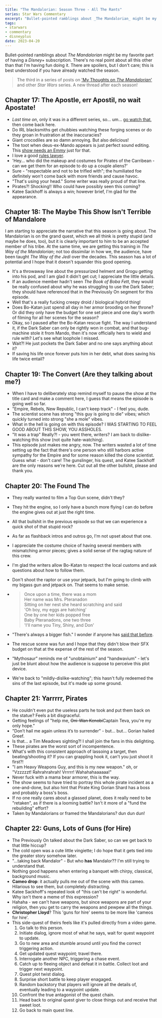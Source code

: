 ```yaml
---
title: "The Mandalorian: Season Three - All The Rants"
series: Star Wars Commentary
excerpt: "Bullet-pointed ramblings about _The Mandalorian_ might be my favorite part of having a _Disney+_ subscription. There's no real point about all this other than that I'm having fun doing it. There are spoilers, but I don't care; this is best understood if you have already watched the season."
tags:
- starwars
- commentary
- disneyplus
date: 2023-04-20
---
```


Bullet-pointed ramblings about _The Mandalorian_ might be my favorite part of having a _Disney+_ subscription. There's no real point about all this other than that I'm having fun doing it. There are spoilers, but I don't care; this is best understood if you have already watched the season.

> The third in a series of posts on ['My Thoughts on _The Mandalorian_'](/series/star-wars-commentary) and other _Star Wars_ series. A new thread after each season!

## Chapter 17: The Apostle, err Apostil, no wait Apostate!

- _Last time on_, only it was in a different series, so... um... [go watch that](/posts/2022/the-book-of-boba-fett-season-1), then come back here.
- Do IRL blacksmiths get chubbies watching these forging scenes or do they groan in frustration at the inaccuracies?
- Giant crocodiles are so damn annoying. But also delicious!
- The toot when deus-ex-Mando appears is just perfect sound editing. This [show needs an Emmy](https://www.emmys.com/shows/mandalorian#awards) just for that.
- I love a good [rules lawyer](https://rpgmuseum.fandom.com/wiki/Rules_lawyer).
- 'Hey... who did the makeup and costumes for Pirates of the Carribean - can we get them for an episode to do up a couple aliens?'
- Sure - "respectable and not to be trifled with"; the humiliated foe definitely won't come back with more friends and cause havoc.
- "That's using your head." Some writer was really proud of that line.
- Pirates?! Shocking!! Who could have possibly seen this coming?
- Katee Sackhoff is always a win; however brief, I'm glad for the appearance.

## Chapter 18: The Maybe This Show Isn't Terrible of Mandalore

I am starting to appreciate the narrative that this season is going about. The Mandalorian is on the grand quest, which we all think is pretty stupid (and maybe he does, too), but it is clearly important to him to be an accepted member of his tribe. At the same time, we are getting this training in _The Way of the Mandalorian_; not too dissimilar in how we, the audience, have been taught _The Way of the Jedi_ over the decades. This season has a lot of potential and I hope that it doesn't squander this good opening.

- It's a throwaway line about the pressurized helment and Grogu getting into his pod, and I am glad it didn't get cut; I appreciate the little details.
- If an audience member hadn't seen _The Book of Boba Fett_, they would be really confused about why he was struggling to use the Dark Saber; they should have referenced that in the Previously On segment for this episode.
- Well that's a really fucking creepy droid / biological hybrid thing!
- Does Bo-Katan just spend all day in her armor brooding on her throne? Or did they only have the budget for one set piece and one day's worth of filming for all her scenes for the season?
- Okay, so I paused after the Bo-Katan rescue fight. The way I understand it, if the Dark Saber can only be rightly won in combat, and that bug-machine stole it from Mando, then it's now officially hers to wield and rule with? Let's see what loophole I missed.
- Wait?! He just pockets the Dark Saber and no one says anything about it?
- If saving his life once forever puts him in her debt, what does saving his life twice entail?

## Chapter 19: The Convert (Are they talking about me?)

- When I have to deliberately stop remind myself to pause the show at the title card and make a comment here, I guess that means the episode is going well so far.
- "Empire, Rebels, New Republic, I can't keep track" - I feel you, dude.
- The scientist scene has strong "this guy is going to die" vibes; which quickly turned into strong "she a mole" vibes.
- What in the hell is going on with this episode? I WAS STARTING TO FEEL GOOD ABOUT THIS SHOW, YOU ASSHOLES.
- "It was a trap" Really?! - you went there, writers? I am back to dislike-watching this show (not quite hate-watching).
- This episode just makes me angry, now. The writers wasted a lot of time setting up the fact that there's one person who still harbors active sympathy for the Empire and for some reason killed the clone scientist. Guess what - don't care! The gunslinger, his quest, and Katee Sackhoff are the only reasons we're here. Cut out all the other bullshit, please and thank you.

## Chapter 20: The Found The 

- They really wanted to film a Top Gun scene, didn't they?
- They hit the engine, so I only have a bunch more flying I can do before the engine gives out at just the right time.
- All that bullshit in the previous episode so that we can experience a quick shot of that stupid rock?
- As far as flashback intros and outros go, I'm not upset about that one.
- I appreciate the costume choice of having several members with mismatching armor pieces; gives a solid sense of the ragtag nature of this crew.
- I'm glad the writers allow Bo-Katan to respect the local customs and ask questions about how to follow them.
- Don't shoot the raptor or use your jetpack, but I'm going to climb with my bigass gun and jetpack on. That seems to make sense.

- > Once upon a time, there was a mom  
  Her name was Mrs. Pteranadon  
  Sitting on her nest she heard scratching and said  
  'Oh boy, my eggs are hatching'  
  One by one her kids popped free  
  Baby Pteranadons, one two three  
  'I'll name you Tiny, Shiny, and Don'

- "There's always a bigger fish." I wonder if anyone has [said that before](https://www.youtube.com/watch?v=bjQRTFX1Lp4).
- The rescue scene was fun and I hope that they didn't blow their SFX budget on that at the expense of the rest of the season.
- "Mythosaur" reminds me of "unobtainium" and "handwavium" - let's just be blunt about how the audience is suppose to perceive this plot device.
- We're back to "mildly-dislike-watching"; this hasn't fully redeemed the sins of the last episode, but it's made up some ground.

## Chapter 21: Yarrrrr, Pirates

- He couldn't even put the useless parts he took and put them back on the statue? Feels a bit disgraceful.
- Getting feelings of "help me, ~~Oni-Wan Kenobi~~Captain Teva, you're my only hope."
- "Don’t hail me again unless it’s to surrender" - but... but... Gorian hailed Greef.
- Is that... a Tim Meadows sighting?! I shall join the fans in this delighting.
- These pirates are the worst sort of incompentence.
- What's with this consistent approach of lassoing a target, then beating/shooting it? If you can grappling hook it, can't you just shoot it first?!
- "I am Heavy Weapons Guy, and this is my new weapon." oh, or "Vzzzzzt! Rahrahrahrah! Vrrrrr! Wahahahaaaaaa!"
- Never fuck with a mama bear armorer, this is the way.
- The show seems to have tried to portray this whole pirate incident as a one-and-done, but also hint that Pirate King Gorian Shard has a boss and probably a boss's boss.
- If no one really cares about a glassed planet, does it really need to be "retaken", as if there is a looming battle? Isn't it more of a "fund the rebuilding" effort?
- Taken by Mandalorians or framed the Mandalorians? dun dun dun!

## Chapter 22: Guns, Lots of Guns (for Hire)

- The Previously On talked about the Dark Saber, so can we get back to that little hiccup?
- The cold open was a cute little vingiette; I do hope that it gets tied into the greater story somehow later.
- "...taking back Mandalor" - But who __has__ Mandalor?? I'm still trying to understand that.
- Nothing good happens when entering a banquet with chirpy, classical, background music.
- **Cameo drop**: it actually pulls me out of the scene with this cameo. Hilarious to see them, but completely distracting.
- Katee Sackhoff's repeated look of "this can't be right" is wonderful. Why isn't there a meme of this expression?
- Hahaha - we can't have weapons, but since weapons are part of your religion, then you get to carry the weapons and pewpew all the things.
- **Christopher Lloyd**? This 'guns for hire' seems to be more like 'cameos for hire'.
- This side-quest of theirs feels like it's pulled directly from a video game.
  1. Go talk to this person.
  1. Initiate dialog, ignore most of what he says, wait for quest waypoint to update.
  1. Go to new area and stumble around until you find the correct triggering action.
  1. Get updated quest waypoint; travel there.
  1. Interrogate another NPC, triggering a chase event.
  1. Catch up to fleeing object and defeat it in battle. Collect loot and trigger next waypoint.
  1. Quest plot twist dialog.
  1. Surprise short battle to keep player enagaged.
  1. Random backstory that players will ignore all the details of, eventually leading to a waypoint update.
  1. Confront the true antagonist of the quest chain.
  1. Head back to original quest giver to close things out and receive that sweet loot.
  1. Go back to main quest line.
